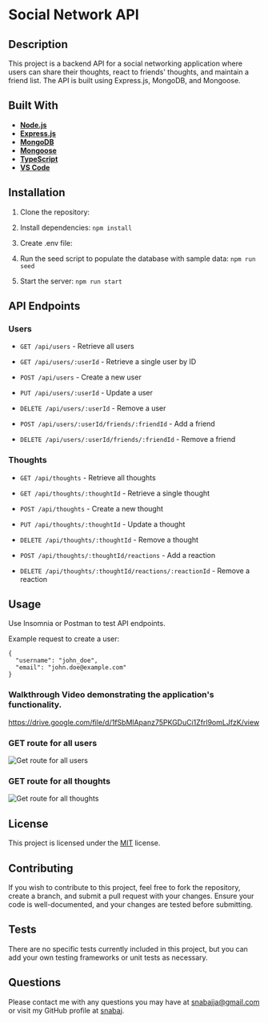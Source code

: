 # Social Network API

## Description

This project is a backend API for a social networking application where users can share their thoughts, react to friends' thoughts, and maintain a friend list. The API is built using Express.js, MongoDB, and Mongoose.

## Built With

- **[Node.js](https://nodejs.org/)**
- **[Express.js](https://expressjs.com/)**
- **[MongoDB](https://www.mongodb.com/)**
- **[Mongoose](https://mongoosejs.com/)**
- **[TypeScript](https://www.typescriptlang.org/)**
- **[VS Code](https://code.visualstudio.com/)**

## Installation

1. Clone the repository:

2. Install dependencies:
    `npm install`

3. Create .env file:

4. Run the seed script to populate the database with sample data:
    `npm run seed`

5. Start the server:
    `npm run start`

## API Endpoints

### Users

- `GET /api/users` - Retrieve all users

- `GET /api/users/:userId` - Retrieve a single user by ID

- `POST /api/users` - Create a new user

- `PUT /api/users/:userId` - Update a user

- `DELETE /api/users/:userId` - Remove a user

- `POST /api/users/:userId/friends/:friendId` - Add a friend

- `DELETE /api/users/:userId/friends/:friendId` - Remove a friend

### Thoughts

- `GET /api/thoughts` - Retrieve all thoughts

- `GET /api/thoughts/:thoughtId` - Retrieve a single thought

- `POST /api/thoughts` - Create a new thought

- `PUT /api/thoughts/:thoughtId` - Update a thought

- `DELETE /api/thoughts/:thoughtId` - Remove a thought

- `POST /api/thoughts/:thoughtId/reactions` - Add a reaction

- `DELETE /api/thoughts/:thoughtId/reactions/:reactionId` - Remove a reaction

## Usage

Use Insomnia or Postman to test API endpoints.

Example request to create a user:
```
{
  "username": "john_doe",
  "email": "john.doe@example.com"
}
```
### Walkthrough Video demonstrating the application's functionality.

https://drive.google.com/file/d/1fSbMlApanz75PKGDuCi1Zfrl9omLJfzK/view

### GET route for all users

![Get route for all users](<src/Assets/Screenshot 2025-02-22 at 10.45.12 PM.png>)

### GET route for all thoughts

![Get route for all thoughts](<src/Assets/Screenshot 2025-02-22 at 10.46.28 PM.png>)

## License

This project is licensed under the [MIT](https://opensource.org/licenses/MIT) license.

## Contributing

If you wish to contribute to this project, feel free to fork the repository, create a branch, and submit a pull request with your changes. Ensure your code is well-documented, and your changes are tested before submitting.

## Tests

There are no specific tests currently included in this project, but you can add your own testing frameworks or unit tests as necessary.

## Questions

Please contact me with any questions you may have at [snabajja@gmail.com](mailto:snabajja@gmail.com) or visit my GitHub profile at [snabaj](https://github.com/snabaj).

